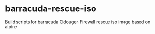 # barracuda-rescue-iso
Build scripts for barracuda Cldougen Firewall rescue iso image based on alpine
